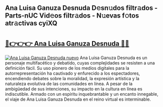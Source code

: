 ## Ana Luisa Ganuza Desnuda D𝚎sn𝚞dos filtr𝚊dos - Parts-nUC Vid𝚎os filtr𝚊dos - N𝚞evas f𝚘tos atr𝚊ctivas cyiXQ

# <h2><a href="http://mb7evw.tromn.icu/?c=Ana+Luisa+Ganuza+Desnuda">🔗👉👉👉 Ana Luisa Ganuza Desnuda 🔗🔗</a></h2>

[![Ana Luisa Ganuza Desnuda nuevo](https://i.imgur.com/pEAQMta.gif)](http://mb7evw.tromn.icu/?c=Ana+Luisa+Ganuza+Desnuda)
Ana Luisa Ganuza Desnuda es un personaje multifacético y debatido, cuyas complejidades se resisten a una definición fácil.  Su uso pionero de los medios digitales para la autorrepresentación ha cautivado y enfurecido a los espectadores, encendiendo debates sobre la moralidad, la expresión artística y la naturaleza evolutiva de las comunidades en línea. A pesar de la ambigüedad de sus intenciones, su impacto en la cultura en línea es indiscutible. Armado con un espíritu inquebrantable y un encanto innegable, el viaje de Ana Luisa Ganuza Desnuda en el reino virtual es interminable.
